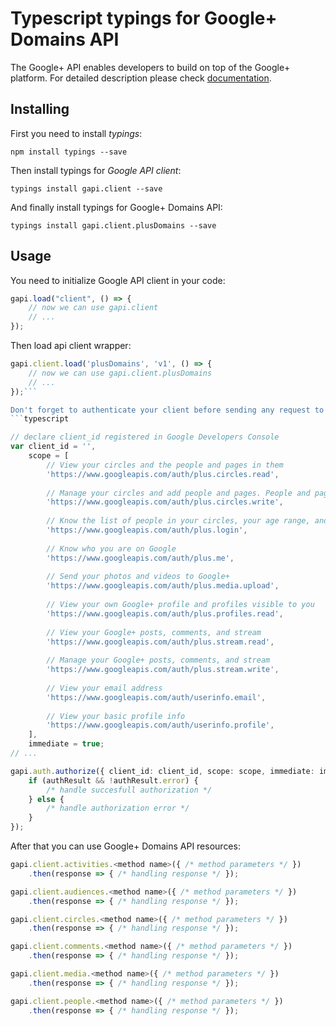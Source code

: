 # Typescript typings for Google+ Domains API
The Google+ API enables developers to build on top of the Google+ platform.
For detailed description please check [documentation](https://developers.google.com/+/domains/).

## Installing

First you need to install *typings*:
```
npm install typings --save 
```

Then install typings for *Google API client*:
```
typings install gapi.client --save 
```

And finally install typings for Google+ Domains API:
```
typings install gapi.client.plusDomains --save 
```

## Usage

You need to initialize Google API client in your code:
```typescript
gapi.load("client", () => { 
    // now we can use gapi.client
    // ... 
});
```

Then load api client wrapper:
```typescript
gapi.client.load('plusDomains', 'v1', () => {
    // now we can use gapi.client.plusDomains
    // ... 
});```

Don't forget to authenticate your client before sending any request to resources:
```typescript

// declare client_id registered in Google Developers Console
var client_id = '',
    scope = [     
        // View your circles and the people and pages in them
        'https://www.googleapis.com/auth/plus.circles.read',
    
        // Manage your circles and add people and pages. People and pages you add to your circles will be notified. Others may see this information publicly. People you add to circles can use Hangouts with you.
        'https://www.googleapis.com/auth/plus.circles.write',
    
        // Know the list of people in your circles, your age range, and language
        'https://www.googleapis.com/auth/plus.login',
    
        // Know who you are on Google
        'https://www.googleapis.com/auth/plus.me',
    
        // Send your photos and videos to Google+
        'https://www.googleapis.com/auth/plus.media.upload',
    
        // View your own Google+ profile and profiles visible to you
        'https://www.googleapis.com/auth/plus.profiles.read',
    
        // View your Google+ posts, comments, and stream
        'https://www.googleapis.com/auth/plus.stream.read',
    
        // Manage your Google+ posts, comments, and stream
        'https://www.googleapis.com/auth/plus.stream.write',
    
        // View your email address
        'https://www.googleapis.com/auth/userinfo.email',
    
        // View your basic profile info
        'https://www.googleapis.com/auth/userinfo.profile',
    ],
    immediate = true;
// ...

gapi.auth.authorize({ client_id: client_id, scope: scope, immediate: immediate }, authResult => {
    if (authResult && !authResult.error) {
        /* handle succesfull authorization */
    } else {
        /* handle authorization error */
    }
});            
```

After that you can use Google+ Domains API resources:

```typescript
gapi.client.activities.<method name>({ /* method parameters */ })
    .then(response => { /* handling response */ });

gapi.client.audiences.<method name>({ /* method parameters */ })
    .then(response => { /* handling response */ });

gapi.client.circles.<method name>({ /* method parameters */ })
    .then(response => { /* handling response */ });

gapi.client.comments.<method name>({ /* method parameters */ })
    .then(response => { /* handling response */ });

gapi.client.media.<method name>({ /* method parameters */ })
    .then(response => { /* handling response */ });

gapi.client.people.<method name>({ /* method parameters */ })
    .then(response => { /* handling response */ });
```